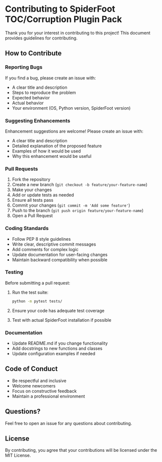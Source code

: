 # Contributing to SpiderFoot TOC/Corruption Plugin Pack

Thank you for your interest in contributing to this project! This document provides guidelines for contributing.

## How to Contribute

### Reporting Bugs

If you find a bug, please create an issue with:
- A clear title and description
- Steps to reproduce the problem
- Expected behavior
- Actual behavior
- Your environment (OS, Python version, SpiderFoot version)

### Suggesting Enhancements

Enhancement suggestions are welcome! Please create an issue with:
- A clear title and description
- Detailed explanation of the proposed feature
- Examples of how it would be used
- Why this enhancement would be useful

### Pull Requests

1. Fork the repository
2. Create a new branch (`git checkout -b feature/your-feature-name`)
3. Make your changes
4. Add or update tests as needed
5. Ensure all tests pass
6. Commit your changes (`git commit -m 'Add some feature'`)
7. Push to the branch (`git push origin feature/your-feature-name`)
8. Open a Pull Request

### Coding Standards

- Follow PEP 8 style guidelines
- Write clear, descriptive commit messages
- Add comments for complex logic
- Update documentation for user-facing changes
- Maintain backward compatibility when possible

### Testing

Before submitting a pull request:

1. Run the test suite:
   ```bash
   python -m pytest tests/
   ```

2. Ensure your code has adequate test coverage

3. Test with actual SpiderFoot installation if possible

### Documentation

- Update README.md if you change functionality
- Add docstrings to new functions and classes
- Update configuration examples if needed

## Code of Conduct

- Be respectful and inclusive
- Welcome newcomers
- Focus on constructive feedback
- Maintain a professional environment

## Questions?

Feel free to open an issue for any questions about contributing.

## License

By contributing, you agree that your contributions will be licensed under the MIT License.
